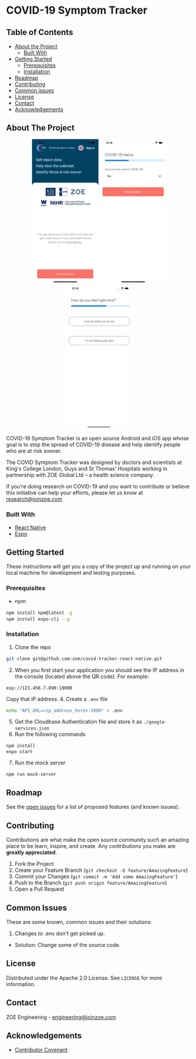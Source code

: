 # COVID-19 Symptom Tracker

## Table of Contents

* [About the Project](#about-the-project)
  * [Built With](#built-with)
* [Getting Started](#getting-started)
  * [Prerequisites](#prerequisites)
  * [Installation](#installation)
* [Roadmap](#roadmap)
* [Contributing](#contributing)
* [Common issues](#common-issues)
* [License](#license)
* [Contact](#contact)
* [Acknowledgements](#acknowledgements)

## About The Project

<p float="left" align="middle">
  <img src="images/screenshot_1.png" width="180" />
  <img src="images/screenshot_2.png" width="180" />
  <img src="images/screenshot_3.png" width="180" />
</p>

COVID-19 Symptom Tracker is an open source Android and iOS app whose goal is to stop the spread of COVID-19 disease and help identify people who are at risk sooner.

The COVID Symptom Tracker was designed by doctors and scientists at King's College London, Guys and St Thomas’ Hospitals working in partnership with ZOE Global Ltd – a health science company.

If you're doing research on COVID-19 and you want to contribute or believe this initiative can help your efforts, please let us know at research@joinzoe.com


### Built With
* [React Native](https://reactnative.dev)
* [Expo](https://expo.io)

## Getting Started

These instructions will get you a copy of the project up and running on your local machine for development and testing purposes.

### Prerequisites

* npm
```sh
npm install npm@latest -g
npm install expo-cli --g
```

### Installation

1. Clone the repo
```sh
git clone git@github.com:zoe/covid-tracker-react-native.git
```
2. When you first start your application you should see the IP address in the console (located above the QR code). For example:
```
exp://123.456.7.890:19000
```
Copy that IP address.
4. Create a `.env` file
```sh
echo "API_URL=<ip_address_here>:3000" > .env
```
5. Get the Cloudbase Authentication file and store it as `./google-services.json`
6. Run the following commands
```JS
npm install
expo start
```
7. Run the mock server
```
npm run mock-server
```

## Roadmap

See the [open issues](https://github.com/zoe/covid-tracker-react-native/issues) for a list of proposed features (and known issues).

## Contributing

Contributions are what make the open source community such an amazing place to be learn, inspire, and create. Any contributions you make are **greatly appreciated**.

1. Fork the Project
2. Create your Feature Branch (`git checkout -b feature/AmazingFeature`)
3. Commit your Changes (`git commit -m 'Add some AmazingFeature'`)
4. Push to the Branch (`git push origin feature/AmazingFeature`)
5. Open a Pull Request

## Common Issues

These are some known, common issues and their solutions:

1. Changes to .env don't get picked up.

- Solution: Change some of the source code.

## License

Distributed under the Apache 2.0 License. See `LICENSE` for more information.

## Contact

ZOE Engineering - engineering@joinzoe.com

## Acknowledgements
* [Contributor Covenant](https://www.contributor-covenant.org)
